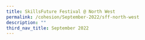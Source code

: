 ```yaml
---
title: SkillsFuture Festival @ North West
permalink: /cohesion/September-2022/sff-north-west
description: ""
third_nav_title: September 2022
---
```


